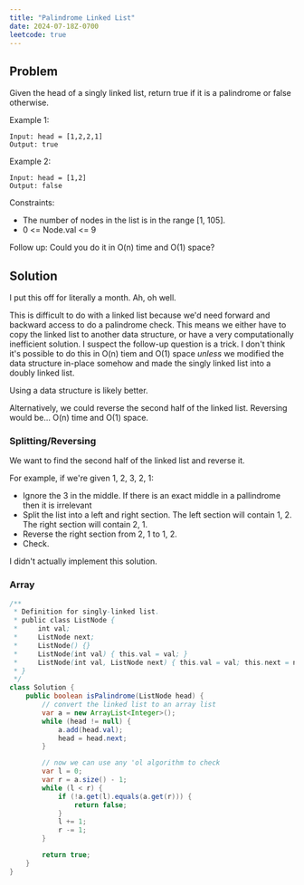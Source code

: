 ```yaml
---
title: "Palindrome Linked List"
date: 2024-07-18Z-0700
leetcode: true
---
```


## Problem

Given the head of a singly linked list, return true if it is a palindrome or false otherwise.

Example 1:

```text
Input: head = [1,2,2,1]
Output: true
```

Example 2:

```text
Input: head = [1,2]
Output: false
```

Constraints:

- The number of nodes in the list is in the range [1, 105].
- 0 <= Node.val <= 9

Follow up: Could you do it in O(n) time and O(1) space?

## Solution

I put this off for literally a month. Ah, oh well.

This is difficult to do with a linked list because we'd need forward and backward access to do a palindrome check. This means we either have to copy the linked list to another data structure, or have a very computationally inefficient solution. I suspect the follow-up question is a trick. I don't think it's possible to do this in O(n) tiem and O(1) space _unless_ we modified the data structure in-place somehow and made the singly linked list into a doubly linked list.

Using a data structure is likely better.

Alternatively, we could reverse the second half of the linked list. Reversing would be... O(n) time and O(1) space.

### Splitting/Reversing

We want to find the second half of the linked list and reverse it.

For example, if we're given 1, 2, 3, 2, 1:

- Ignore the 3 in the middle. If there is an exact middle in a pallindrome then it is irrelevant
- Split the list into a left and right section. The left section will contain 1, 2. The right section will contain 2, 1.
- Reverse the right section from 2, 1 to 1, 2.
- Check.

I didn't actually implement this solution.

### Array

```java
/**
 * Definition for singly-linked list.
 * public class ListNode {
 *     int val;
 *     ListNode next;
 *     ListNode() {}
 *     ListNode(int val) { this.val = val; }
 *     ListNode(int val, ListNode next) { this.val = val; this.next = next; }
 * }
 */
class Solution {
    public boolean isPalindrome(ListNode head) {
        // convert the linked list to an array list
        var a = new ArrayList<Integer>();
        while (head != null) {
            a.add(head.val);
            head = head.next;
        }

        // now we can use any 'ol algorithm to check
        var l = 0;
        var r = a.size() - 1;
        while (l < r) {
            if (!a.get(l).equals(a.get(r))) {
                return false;
            }
            l += 1;
            r -= 1;
        }

        return true;
    }
}
```
